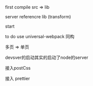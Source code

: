 first compile src => lib


server referencre lib  (transform)


start


to do  use universal-webpack 同构

多页 => 单页


devsver的启动其实的启动了node的server


接入postCss

接入 prettier 



